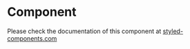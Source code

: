 # Component

Please check the documentation of this component at [styled-components.com](https://bolt.pismolabs.io)
